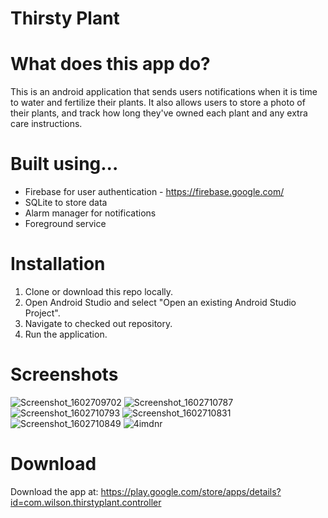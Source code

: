 # Thirsty Plant

# What does this app do? 
This is an android application that sends users notifications when it is time to water and fertilize their plants. It also allows users to store a photo of their plants, and track how long they've owned each plant and any extra care instructions. 

# Built using...
* Firebase for user authentication - https://firebase.google.com/ 
* SQLite to store data 
* Alarm manager for notifications
* Foreground service 

# Installation
1. Clone or download this repo locally.
2. Open Android Studio and select "Open an existing Android Studio Project".
3. Navigate to checked out repository.
4. Run the application.

# Screenshots 
![Screenshot_1602709702](https://user-images.githubusercontent.com/55516282/96161500-99231180-0ed4-11eb-9af0-dde7359b789a.png)
![Screenshot_1602710787](https://user-images.githubusercontent.com/55516282/96161504-99bba800-0ed4-11eb-8d6c-a9fd4a31c2f3.png)
![Screenshot_1602710793](https://user-images.githubusercontent.com/55516282/96161506-9a543e80-0ed4-11eb-8c35-c4e34cf7499c.png)
![Screenshot_1602710831](https://user-images.githubusercontent.com/55516282/96161510-9b856b80-0ed4-11eb-931c-2c2a67ce38e4.png)
![Screenshot_1602710849](https://user-images.githubusercontent.com/55516282/96161512-9b856b80-0ed4-11eb-9b07-ffb5036484ce.png)
![4imdnr](https://user-images.githubusercontent.com/55516282/96161579-b1932c00-0ed4-11eb-9719-ef5ffa754ce5.gif)

# Download
Download the app at: https://play.google.com/store/apps/details?id=com.wilson.thirstyplant.controller
